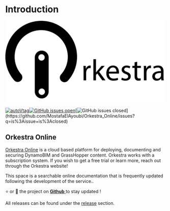 # Introduction

![](.gitbook/assets/orkestra_clean.png)

 [![autoVtag](https://camo.githubusercontent.com/dddfa45b6fd9e08dff2020b86f15dcbc32a4f1bfa8c1b762d11144b69def3ffb/68747470733a2f2f696d672e736869656c64732e696f2f6769746875622f762f72656c656173652f4d6f7374616661456c41796f7562692f4f726b65737472615f4f6e6c696e653f)](https://github.com/MostafaElAyoubi/Orkestra_Online/releases)[![GitHub issues open](https://camo.githubusercontent.com/8b35c7ab9a66b1ef4bc26a279d8807efe0c7c2c5/68747470733a2f2f696d672e736869656c64732e696f2f6769746875622f6973737565732f4d6f7374616661456c41796f7562692f4f726b65737472615f4f6e6c696e652e7376673f)](https://github.com/MostafaElAyoubi/Orkestra_Online/issues)[![GitHub issues closed](https://img.shields.io/github/issues-closed/MostafaElAyoubi/Orkestra_Online.svg?)](https://github.com/MostafaElAyoubi/Orkestra_Online/issues?q=is%3Aissue+is%3Aclosed)

## Orkestra Online

[Orkestra Online](https://www.orkestra.online) is a cloud based platform for deploying, documenting and securing DynamoBIM and GrassHopper content. Orkestra works with a subscription system. If you wish to get a free trial or learn more, reach out through the Orkestra website!

This space is a searchable online documentation that is frequently updated following the development of the service..

⭐ or 👀 the project on [**Github** ](https://github.com/MostafaElAyoubi/Orkestra_Online)to stay updated !

All releases can be found under the [release](https://github.com/MostafaElAyoubi/Orkestra_Online/releases) section.

